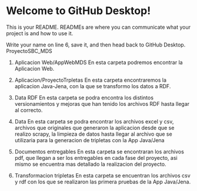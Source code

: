 # Welcome to GitHub Desktop!

This is your README. READMEs are where you can communicate what your project is and how to use it.

Write your name on line 6, save it, and then head back to GitHub Desktop.
ProyectoSBC_MDS


1. Aplicacion Web/AppWebMDS
En esta carpeta podremos encontrar la Aplicacion Web.

2. Aplicacion/ProyectoTrpletas
En esta carpeta encontraremos la aplicacion Java-Jena, con la que se transformo los datos a RDF.

3. Data RDF
En esta carpeta se podra encontra los distintos versionamientos y mejoras que han tenido los archivos RDF hasta llegar al correcto.

4. Data
En esta carpeta se podra encontrar los archivos excel y csv, archivos que originales que generaron la aplicacion desde que se realizo scrapy, la limpieza de datos hasta llegar al archivo que se utilizaria para la generacion de tripletas con la App Java/Jena

5. Documentos entregables
En esta carpeta se encontraran los archivos pdf, que llegan a ser los entregables en cada fase del proyecto, asi mismo se encuentra mas detallado la realizacion del proyecto.

6. Transformacion tripletas
En esta carpeta se encuentran los archivos csv y rdf con los que se realizaron las primera pruebas de la App Java/Jena.